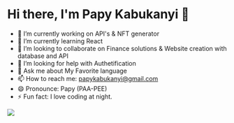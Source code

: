 # Hi there, I'm Papy Kabukanyi 👋



- 🔭 I’m currently working on API's & NFT generator
- 🌱 I’m currently learning React
- 👯 I’m looking to collaborate on Finance solutions & Website creation with database and API
- 🤔 I’m looking for help with Authetification
- 💬 Ask me about My Favorite language
- 📫 How to reach me: papykabukanyi@gmail.com
- 😄 Pronounce: Papy (PAA-PEE)
- ⚡ Fun fact: I love coding at night.


<img style="center" src="https://github-readme-stats.vercel.app/api?username=papykabukanyi&&show_icons=true&title_color=142F43&icon_color=142F43&text_color=142F43&bg_color=FFAB4C">
